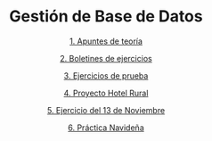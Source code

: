 <div align="center">

# Gestión de Base de Datos

[1. Apuntes de teoría](./Apuntes)

[2. Boletines de ejercicios](./Boletines)

[3. Ejercicios de prueba](./Ejercicios)

[4. Proyecto Hotel Rural](./Proyecto)

[5. Ejercicio del 13 de Noviembre](./Ej_13Nov)

[6. Práctica Navideña](./Practica_Navideña)

</div>
